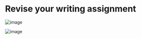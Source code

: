 # Revise your writing assignment



![image](https://res.cloudinary.com/dx4ans66h/image/upload/v1543535673/Screenshot_2018-11-29_14.35.10_j2g5vf.png)

![image](https://res.cloudinary.com/dx4ans66h/image/upload/v1543535673/Screenshot_2018-11-29_18.32.34_c2pgel.png)


